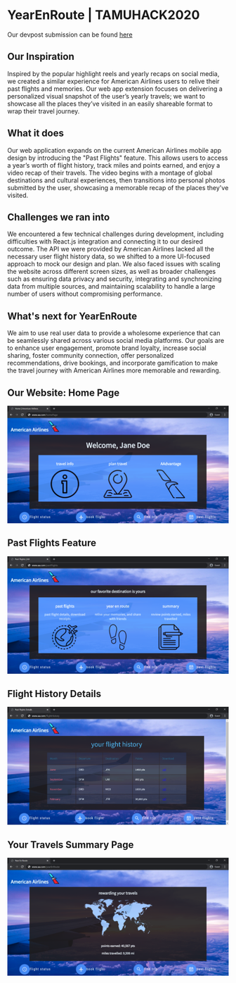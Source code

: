 # YearEnRoute | TAMUHACK2020

Our devpost submission can be found [here](https://devpost.com/software/american-airlines-yearenroute-travel-recap)

## Our Inspiration
Inspired by the popular highlight reels and yearly recaps on social media, we created a similar experience for American Airlines users to relive their past flights and memories. Our web app extension focuses on delivering a personalized visual snapshot of the user’s yearly travels; we want to showcase all the places they’ve visited in an easily shareable format to wrap their travel journey.

## What it does
Our web application expands on the current American Airlines mobile app design by introducing the "Past Flights" feature. This allows users to access a year’s worth of flight history, track miles and points earned, and enjoy a video recap of their travels. The video begins with a montage of global destinations and cultural experiences, then transitions into personal photos submitted by the user, showcasing a memorable recap of the places they've visited.

## Challenges we ran into
We encountered a few technical challenges during development, including difficulties with React.js integration and connecting it to our desired outcome. The API we were provided by American Airlines lacked all the necessary user flight history data, so we shifted to a more UI-focused approach to mock our design and plan. We also faced issues with scaling the website across different screen sizes, as well as broader challenges such as ensuring data privacy and security, integrating and synchronizing data from multiple sources, and maintaining scalability to handle a large number of users without compromising performance.

## What's next for YearEnRoute
We aim to use real user data to provide a wholesome experience that can be seamlessly shared across various social media platforms. Our goals are to enhance user engagement, promote brand loyalty, increase social sharing, foster community connection, offer personalized recommendations, drive bookings, and incorporate gamification to make the travel journey with American Airlines more memorable and rewarding.

## Our Website: Home Page
![](YearEnRoute_mvp/aa-home.png)

## Past Flights Feature
![](YearEnRoute_mvp/aa-pastFlights.png)

## Flight History Details
![](YearEnRoute_mvp/aa-flightHistory.png)

## Your Travels Summary Page
![](YearEnRoute_mvp/aa-yearEnRoute.png)
